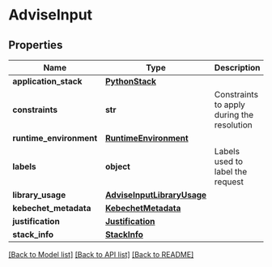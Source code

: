 # AdviseInput

## Properties
Name | Type | Description | Notes
------------ | ------------- | ------------- | -------------
**application_stack** | [**PythonStack**](PythonStack.md) |  |
**constraints** | **str** | Constraints to apply during the resolution | [optional]
**runtime_environment** | [**RuntimeEnvironment**](RuntimeEnvironment.md) |  | [optional]
**labels** | **object** | Labels used to label the request | [optional]
**library_usage** | [**AdviseInputLibraryUsage**](AdviseInputLibraryUsage.md) |  | [optional]
**kebechet_metadata** | [**KebechetMetadata**](KebechetMetadata.md) |  | [optional]
**justification** | [**Justification**](Justification.md) |  | [optional]
**stack_info** | [**StackInfo**](StackInfo.md) |  | [optional]

[[Back to Model list]](../README.md#documentation-for-models) [[Back to API list]](../README.md#documentation-for-api-endpoints) [[Back to README]](../README.md)

